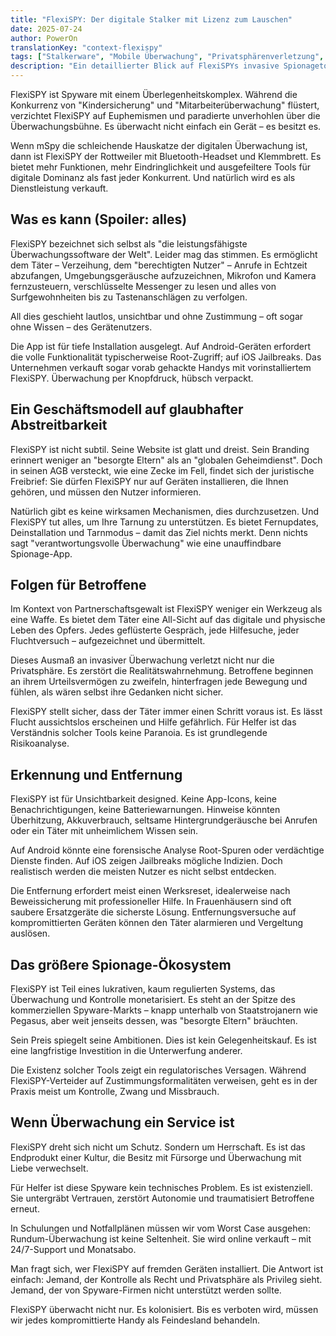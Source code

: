 ```yaml
---
title: "FlexiSPY: Der digitale Stalker mit Lizenz zum Lauschen"
date: 2025-07-24
author: PowerOn
translationKey: "context-flexispy"
tags: ["Stalkerware", "Mobile Überwachung", "Privatsphärenverletzung", "digitaler Missbrauch", "Schutz für Betroffene"]
description: "Ein detaillierter Blick auf FlexiSPYs invasive Spionagetools, ihre Risiken und wie Hilfseinrichtungen diesen digitalen Schattenjäger erkennen und bekämpfen können."
---
```


FlexiSPY ist Spyware mit einem Überlegenheitskomplex. Während die Konkurrenz von "Kindersicherung" und "Mitarbeiterüberwachung" flüstert, verzichtet FlexiSPY auf Euphemismen und paradierte unverhohlen über die Überwachungsbühne. Es überwacht nicht einfach ein Gerät – es besitzt es.

Wenn mSpy die schleichende Hauskatze der digitalen Überwachung ist, dann ist FlexiSPY der Rottweiler mit Bluetooth-Headset und Klemmbrett. Es bietet mehr Funktionen, mehr Eindringlichkeit und ausgefeiltere Tools für digitale Dominanz als fast jeder Konkurrent. Und natürlich wird es als Dienstleistung verkauft.

## Was es kann (Spoiler: alles)

FlexiSPY bezeichnet sich selbst als "die leistungsfähigste Überwachungssoftware der Welt". Leider mag das stimmen. Es ermöglicht dem Täter – Verzeihung, dem "berechtigten Nutzer" – Anrufe in Echtzeit abzufangen, Umgebungsgeräusche aufzuzeichnen, Mikrofon und Kamera fernzusteuern, verschlüsselte Messenger zu lesen und alles von Surfgewohnheiten bis zu Tastenanschlägen zu verfolgen.

All dies geschieht lautlos, unsichtbar und ohne Zustimmung – oft sogar ohne Wissen – des Gerätenutzers.

Die App ist für tiefe Installation ausgelegt. Auf Android-Geräten erfordert die volle Funktionalität typischerweise Root-Zugriff; auf iOS Jailbreaks. Das Unternehmen verkauft sogar vorab gehackte Handys mit vorinstalliertem FlexiSPY. Überwachung per Knopfdruck, hübsch verpackt.

## Ein Geschäftsmodell auf glaubhafter Abstreitbarkeit

FlexiSPY ist nicht subtil. Seine Website ist glatt und dreist. Sein Branding erinnert weniger an "besorgte Eltern" als an "globalen Geheimdienst". Doch in seinen AGB versteckt, wie eine Zecke im Fell, findet sich der juristische Freibrief: Sie dürfen FlexiSPY nur auf Geräten installieren, die Ihnen gehören, und müssen den Nutzer informieren.

Natürlich gibt es keine wirksamen Mechanismen, dies durchzusetzen. Und FlexiSPY tut alles, um Ihre Tarnung zu unterstützen. Es bietet Fernupdates, Deinstallation und Tarnmodus – damit das Ziel nichts merkt. Denn nichts sagt "verantwortungsvolle Überwachung" wie eine unauffindbare Spionage-App.

## Folgen für Betroffene

Im Kontext von Partnerschaftsgewalt ist FlexiSPY weniger ein Werkzeug als eine Waffe. Es bietet dem Täter eine All-Sicht auf das digitale und physische Leben des Opfers. Jedes geflüsterte Gespräch, jede Hilfesuche, jeder Fluchtversuch – aufgezeichnet und übermittelt.

Dieses Ausmaß an invasiver Überwachung verletzt nicht nur die Privatsphäre. Es zerstört die Realitätswahrnehmung. Betroffene beginnen an ihrem Urteilsvermögen zu zweifeln, hinterfragen jede Bewegung und fühlen, als wären selbst ihre Gedanken nicht sicher.

FlexiSPY stellt sicher, dass der Täter immer einen Schritt voraus ist. Es lässt Flucht aussichtslos erscheinen und Hilfe gefährlich. Für Helfer ist das Verständnis solcher Tools keine Paranoia. Es ist grundlegende Risikoanalyse.

## Erkennung und Entfernung

FlexiSPY ist für Unsichtbarkeit designed. Keine App-Icons, keine Benachrichtigungen, keine Batteriewarnungen. Hinweise könnten Überhitzung, Akkuverbrauch, seltsame Hintergrundgeräusche bei Anrufen oder ein Täter mit unheimlichem Wissen sein.

Auf Android könnte eine forensische Analyse Root-Spuren oder verdächtige Dienste finden. Auf iOS zeigen Jailbreaks mögliche Indizien. Doch realistisch werden die meisten Nutzer es nicht selbst entdecken.

Die Entfernung erfordert meist einen Werksreset, idealerweise nach Beweissicherung mit professioneller Hilfe. In Frauenhäusern sind oft saubere Ersatzgeräte die sicherste Lösung. Entfernungsversuche auf kompromittierten Geräten können den Täter alarmieren und Vergeltung auslösen.

## Das größere Spionage-Ökosystem

FlexiSPY ist Teil eines lukrativen, kaum regulierten Systems, das Überwachung und Kontrolle monetarisiert. Es steht an der Spitze des kommerziellen Spyware-Markts – knapp unterhalb von Staatstrojanern wie Pegasus, aber weit jenseits dessen, was "besorgte Eltern" bräuchten.

Sein Preis spiegelt seine Ambitionen. Dies ist kein Gelegenheitskauf. Es ist eine langfristige Investition in die Unterwerfung anderer.

Die Existenz solcher Tools zeigt ein regulatorisches Versagen. Während FlexiSPY-Verteider auf Zustimmungsformalitäten verweisen, geht es in der Praxis meist um Kontrolle, Zwang und Missbrauch.

## Wenn Überwachung ein Service ist

FlexiSPY dreht sich nicht um Schutz. Sondern um Herrschaft. Es ist das Endprodukt einer Kultur, die Besitz mit Fürsorge und Überwachung mit Liebe verwechselt.

Für Helfer ist diese Spyware kein technisches Problem. Es ist existenziell. Sie untergräbt Vertrauen, zerstört Autonomie und traumatisiert Betroffene erneut.

In Schulungen und Notfallplänen müssen wir vom Worst Case ausgehen: Rundum-Überwachung ist keine Seltenheit. Sie wird online verkauft – mit 24/7-Support und Monatsabo.

Man fragt sich, wer FlexiSPY auf fremden Geräten installiert. Die Antwort ist einfach: Jemand, der Kontrolle als Recht und Privatsphäre als Privileg sieht. Jemand, der von Spyware-Firmen nicht unterstützt werden sollte.

FlexiSPY überwacht nicht nur. Es kolonisiert. Bis es verboten wird, müssen wir jedes kompromittierte Handy als Feindesland behandeln.

